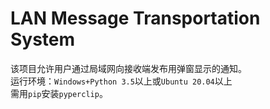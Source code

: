 # LAN Message Transportation System
该项目允许用户通过局域网向接收端发布用弹窗显示的通知。  
运行环境：`Windows+Python 3.5`以上或`Ubuntu 20.04`以上  
需用`pip`安装`pyperclip`。
